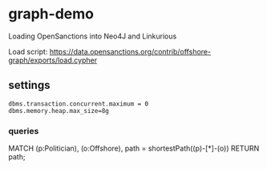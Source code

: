 # graph-demo

Loading OpenSanctions into Neo4J and Linkurious

Load script: https://data.opensanctions.org/contrib/offshore-graph/exports/load.cypher

## settings

```
dbms.transaction.concurrent.maximum = 0
dbms.memory.heap.max_size=8g
```

### queries

MATCH (p:Politician),
      (o:Offshore),
      path = shortestPath((p)-[*]-(o))
RETURN path;